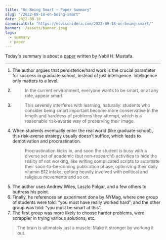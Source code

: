 ```yaml
---
title: "On Being Smart — Paper Summary"
slug: "/2022-09-18-on-being-smart"
date: 2022-09-18
canonicalUrl: "https://elvischidera.com/2022-09-18-on-being-smart/"
banner: ./assets/banner.jpeg
tags:
  - summary
  - paper
---
```


Today's summary is about a  [paper](https://kam.mff.cuni.cz/~matousek/mustafa-onbeingsmart.pdf)  written by Nabil H. Mustafa.
 
-----

1. The author argues that persistence/hard work is the crucial parameter for success in graduate school, instead of just intelligence. Intelligence only matters to a level.
2. > In the current environment, everyone wants to be smart, or at any rate, appear smart.
3. > This severely interferes with learning, naturally: students who consider being smart important become more conservative in the length and hardness of problems they attempt, which is a reasonable risk-averse way of preserving their image.
4. When students eventually enter the real world (like graduate school), this risk-averse strategy usually doesn’t suffice, which leads to demotivation and procrastination.
    > Procrastination kicks in, and soon the student is busy with a diverse set of academic (but non-research!) activities to hide the reality of not working, like writing complicated scripts to automate their soon-to-be-coming publication phase, optimizing their daily vitamin B12 intake, getting heavily involved with political and religious movements and so on.
6. The author uses Andrew Wiles, Laszlo Polgar, and a few others to buttress his point.
7. Finally, he references an experiment done by NYMag, where one group of students were told: “you must have really worked hard”; and the other group was told: “you must be smart at this”.
8. The first group was more likely to choose harder problems, were scrappier in trying various solutions, etc.

> The brain is ultimately just a muscle. Make it stronger by working it out.